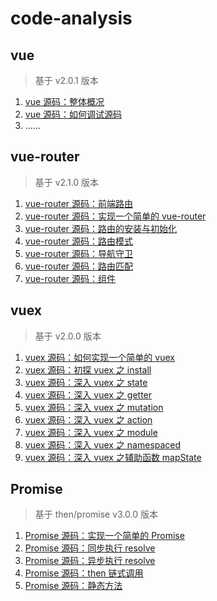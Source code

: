 # code-analysis

## vue

> 基于 v2.0.1 版本

1. [vue 源码：整体概况](https://github.com/cobish/code-analysis/issues/22)
2. [vue 源码：如何调试源码](https://github.com/cobish/code-analysis/issues/23)
3. ......

## vue-router

> 基于 v2.1.0 版本

1. [vue-router 源码：前端路由](https://github.com/cobish/code-analysis/issues/15)
2. [vue-router 源码：实现一个简单的 vue-router](https://github.com/cobish/code-analysis/issues/16)
3. [vue-router 源码：路由的安装与初始化](https://github.com/cobish/code-analysis/issues/17)
4. [vue-router 源码：路由模式](https://github.com/cobish/code-analysis/issues/18)
5. [vue-router 源码：导航守卫](https://github.com/cobish/code-analysis/issues/19)
6. [vue-router 源码：路由匹配](https://github.com/cobish/code-analysis/issues/20)
7. [vue-router 源码：组件](https://github.com/cobish/code-analysis/issues/21)

## vuex

> 基于 v2.0.0 版本

1. [vuex 源码：如何实现一个简单的 vuex](https://github.com/cobish/code-analysis/issues/1)
2. [vuex 源码：初探 vuex 之 install](https://github.com/cobish/code-analysis/issues/2)
3. [vuex 源码：深入 vuex 之 state](https://github.com/cobish/code-analysis/issues/3)
4. [vuex 源码：深入 vuex 之 getter](https://github.com/cobish/code-analysis/issues/4)
5. [vuex 源码：深入 vuex 之 mutation](https://github.com/cobish/code-analysis/issues/5)
6. [vuex 源码：深入 vuex 之 action](https://github.com/cobish/code-analysis/issues/6)
7. [vuex 源码：深入 vuex 之 module](https://github.com/cobish/code-analysis/issues/7)
8. [vuex 源码：深入 vuex 之 namespaced](https://github.com/cobish/code-analysis/issues/8)
9. [vuex 源码：深入 vuex 之辅助函数 mapState](https://github.com/cobish/code-analysis/issues/9)

## Promise

> 基于 then/promise v3.0.0 版本

1. [Promise 源码：实现一个简单的 Promise](https://github.com/cobish/code-analysis/issues/10)
2. [Promise 源码：同步执行 resolve](https://github.com/cobish/code-analysis/issues/11)
3. [Promise 源码：异步执行 resolve](https://github.com/cobish/code-analysis/issues/12)
4. [Promise 源码：then 链式调用](https://github.com/cobish/code-analysis/issues/13)
5. [Promise 源码：静态方法](https://github.com/cobish/code-analysis/issues/14)
